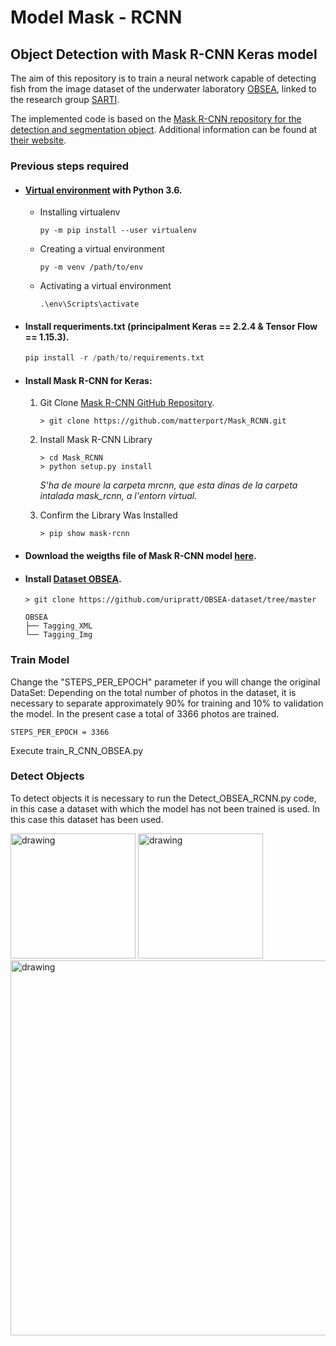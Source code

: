 
# Model Mask - RCNN  
## Object Detection with Mask R-CNN Keras model
  
The aim of this repository is to train a neural network capable of detecting fish from the image dataset of the underwater laboratory [OBSEA](https://www.obsea.es), linked to the research group [SARTI](https://www.sarti.webs.upc.edu/web_v2/).
  
The implemented code is based on the [Mask R-CNN repository for the detection and segmentation object](https://github.com/matterport/Mask_RCNN.git). Additional information can be found at [their website](https://machinelearningmastery.com/how-to-train-an-object-detection-model-with-keras/).

### Previous steps required
- #### [Virtual environment](https://packaging.python.org/en/latest/guides/installing-using-pip-and-virtual-environments/#creating-a-virtual-environment) with Python 3.6.
	- Installing virtualenv
		```
		py -m pip install --user virtualenv
		```
	- Creating a virtual environment
		```
		py -m venv /path/to/env
		```
	- Activating a virtual environment
		```
		.\env\Scripts\activate
		```

- #### Install requeriments.txt (principalment Keras == 2.2.4 & Tensor Flow == 1.15.3).
	```python
	pip install -r /path/to/requirements.txt
	```


- #### Install Mask R-CNN for Keras:
	1.  Git Clone [Mask R-CNN GitHub Repository](https://github.com/matterport/Mask_RCNN.git).
		
		``` 
		> git clone https://github.com/matterport/Mask_RCNN.git
		```
	3. Install Mask R-CNN Library
		
		``` 
		> cd Mask_RCNN
		> python setup.py install
		```
		*S'ha de moure la carpeta mrcnn, que esta dinas de la carpeta intalada mask_rcnn, a l'entorn virtual.*
	4. Confirm the Library Was Installed
		``` 
		> pip show mask-rcnn
		```
- #### Download the weigths file of Mask R-CNN model [here](https://github.com/matterport/Mask_RCNN/releases/download/v2.0/mask_rcnn_coco.h5).
- #### Install [Dataset OBSEA](https://github.com/uripratt/OBSEA-dataset/tree/master).
	``` { py }
	> git clone https://github.com/uripratt/OBSEA-dataset/tree/master
	```

	```
	OBSEA
	├── Tagging_XML
	└── Tagging_Img

	```

### Train Model
Change the "STEPS_PER_EPOCH" parameter if you will change the original DataSet:
Depending on the total number of photos in the dataset, it is necessary to separate approximately 90% for training and 10% to validation the model. In the present case a total of 3366 photos are trained. 


```
STEPS_PER_EPOCH = 3366
```

Execute train_R_CNN_OBSEA.py

### Detect Objects

To detect objects it is necessary to run the Detect_OBSEA_RCNN.py code, in this case a dataset with which the model has not been trained is used. In this case this dataset has been used.

 
[<img src="https://upload.wikimedia.org/wikipedia/commons/thumb/9/97/Logo_UPC.svg/1200px-Logo_UPC.svg.png" alt="drawing" width="200"/>](https://www.upc.edu/ca)	
[<img src="https://www.sarti.webs.upc.edu/web_v2/assets/onepage/img/logo/logo-obsea-medusa.png" alt="drawing" width="200"/>](https://www.obsea.es=) 
[<img src="https://www.sarti.webs.upc.edu/web_v2/assets/onepage/img/logo/logosarti.png" alt="drawing" width="600"/>](https://www.sarti.webs.upc.edu/web_v2/)
